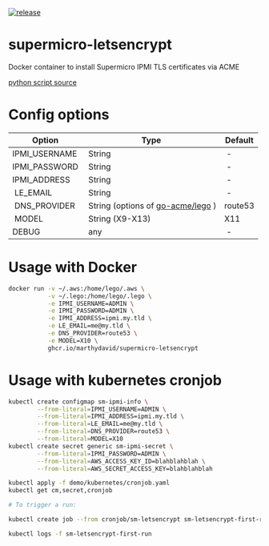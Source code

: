 [![release](https://github.com/marthydavid/supermicro-letsencrypt/actions/workflows/release.yml/badge.svg?branch=main)](https://github.com/marthydavid/supermicro-letsencrypt/actions/workflows/release.yml)

# supermicro-letsencrypt

Docker container to install Supermicro IPMI TLS certificates via ACME


[python script source](https://gist.githubusercontent.com/mattisz/d112ebfe1869c56ce111ecbd2cbbd04d/raw/569b20ddc8bcc2c04a875de2e9e918570a0cf93a/ipmi-updater.py)


# Config options

| Option | Type | Default |
|--------|------|---------|
| IPMI_USERNAME | String | - |
| IPMI_PASSWORD | String | - |
| IPMI_ADDRESS  | String | - |
| LE_EMAIL      | String | - |
| DNS_PROVIDER  | String (options of [go-acme/lego](https://github.com/go-acme/lego#dns-providers) ) | route53 |
| MODEL         | String (X9-X13) | X11 |
| DEBUG         | any | - |

# Usage with Docker

```bash
docker run -v ~/.aws:/home/lego/.aws \
           -v ~/.lego:/home/lego/.lego \
           -e IPMI_USERNAME=ADMIN \
           -e IPMI_PASSWORD=ADMIN \
           -e IPMI_ADDRESS=ipmi.my.tld \
           -e LE_EMAIL=me@my.tld \
           -e DNS_PROVIDER=route53 \
           -e MODEL=X10 \
           ghcr.io/marthydavid/supermicro-letsencrypt
```


# Usage with kubernetes cronjob

```bash
kubectl create configmap sm-ipmi-info \
        --from-literal=IPMI_USERNAME=ADMIN \
        --from-literal=IPMI_ADDRESS=ipmi.my.tld \
        --from-literal=LE_EMAIL=me@my.tld \
        --from-literal=DNS_PROVIDER=route53 \
        --from-literal=MODEL=X10
kubectl create secret generic sm-ipmi-secret \
        --from-literal=IPMI_PASSWORD=ADMIN \
        --from-literal=AWS_ACCESS_KEY_ID=blahblahblah \
        --from-literal=AWS_SECRET_ACCESS_KEY=blahblahblah

kubectl apply -f demo/kubernetes/cronjob.yaml
kubectl get cm,secret,cronjob

# To trigger a run:

kubectl create job --from cronjob/sm-letsencrypt sm-letsencrypt-first-run

kubectl logs -f sm-letsencrypt-first-run
```
